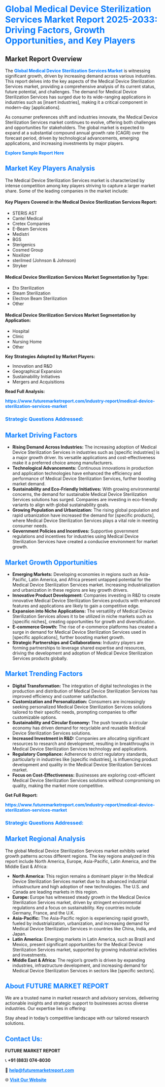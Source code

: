 <h1 style="color: #007BFF;">Global Medical Device Sterilization Services Market Report 2025-2033: Driving Factors, Growth Opportunities, and Key Players</h1>

<section id="overview">
<h2>Market Report Overview</h2>
<p>The <a href="https://www.futuremarketreport.com/industry-report/medical-device-sterilization-services-market" style="color: #007BFF; text-decoration: none;"><strong>Global Medical Device Sterilization Services Market</strong></a> is witnessing significant growth, driven by increasing demand across various industries. This report delves into the key aspects of the Medical Device Sterilization Services market, providing a comprehensive analysis of its current status, future potential, and challenges. The demand for Medical Device Sterilization Services has surged due to its wide-ranging applications in industries such as [insert industries], making it a critical component in modern-day [applications].</p>
<p>As consumer preferences shift and industries innovate, the Medical Device Sterilization Services market continues to evolve, offering both challenges and opportunities for stakeholders. The global market is expected to expand at a substantial compound annual growth rate (CAGR) over the forecast period, driven by technological advancements, emerging applications, and increasing investments by major players.</p>
</section>

<section id="overview">
<p><a href="https://www.futuremarketreport.com/request-sample/reportId=27823" style="color: #007BFF; text-decoration: none;"><strong>Explore Sample Report Here</strong></a></p>
</section>

<section id="key-players">
<h2 style="color: #007BFF;">Market Key Players Analysis</h2>
<p>The Medical Device Sterilization Services market is characterized by intense competition among key players striving to capture a larger market share. Some of the leading companies in the market include:</p>
<h4>Key Players Covered in the Medical Device Sterilization Services Report:</h4>
<ul><li>STERIS AST</li><li>Cantel Medical</li><li>Cretex Companies</li><li>E-Beam Services</li><li>Medistri</li><li>BGS</li><li>Sterigenics</li><li>Cosmed Group</li><li>Noxilizer</li><li>sterilmed (Johnson &amp; Johnson)</li><li>Stryker</li></ul>
<h4>Medical Device Sterilization Services Market Segmentation by Type:</h4>
<ul><li>Eto Sterilization</li><li>Steam Sterilization</li><li>Electron Beam Sterilization</li><li>Other</li></ul>

<h4>Medical Device Sterilization Services Market Segmentation by Application:</h4>
<ul><li>Hospital</li><li>Clinic</li><li>Nursing Home</li><li>Other</li></ul>
<p><strong>Key Strategies Adopted by Market Players:</strong></p>
<ul>
<li>Innovation and R&D</li>
<li>Geographical Expansion</li>
<li>Sustainability Initiatives</li>
<li>Mergers and Acquisitions</li>
</ul>
</section>

<section>
<p><strong>Read Full Analysis: </strong></p><a href="https://www.futuremarketreport.com/industry-report/medical-device-sterilization-services-market" style="color: #007BFF; text-decoration: none;"><strong>https://www.futuremarketreport.com/industry-report/medical-device-sterilization-services-market</strong></a>
<h3 style="color: #007BFF;">Strategic Questions Addressed:</h3>
</section>

<section id="driving-factors">
<h2 style="color: #007BFF;">Market Driving Factors</h2>
<ul>
<li><strong>Rising Demand Across Industries:</strong> The increasing adoption of Medical Device Sterilization Services in industries such as [specific industries] is a major growth driver. Its versatile applications and cost-effectiveness make it a preferred choice among manufacturers.</li>
<li><strong>Technological Advancements:</strong> Continuous innovations in production and application technologies have enhanced the efficiency and performance of Medical Device Sterilization Services, further boosting market demand.</li>
<li><strong>Sustainability and Eco-Friendly Initiatives:</strong> With growing environmental concerns, the demand for sustainable Medical Device Sterilization Services solutions has surged. Companies are investing in eco-friendly variants to align with global sustainability goals.</li>
<li><strong>Growing Population and Urbanization:</strong> The rising global population and rapid urbanization have increased the demand for [specific products], where Medical Device Sterilization Services plays a vital role in meeting consumer needs.</li>
<li><strong>Government Policies and Incentives:</strong> Supportive government regulations and incentives for industries using Medical Device Sterilization Services have created a conducive environment for market growth.</li>
</ul>
</section>

<section id="growth-opportunities">
<h2 style="color: #007BFF;">Market Growth Opportunities</h2>
<ul>
<li><strong>Emerging Markets:</strong> Developing economies in regions such as Asia-Pacific, Latin America, and Africa present untapped potential for the Medical Device Sterilization Services market. Increasing industrialization and urbanization in these regions are key growth drivers.</li>
<li><strong>Innovative Product Development:</strong> Companies investing in R&D to create innovative Medical Device Sterilization Services products with enhanced features and applications are likely to gain a competitive edge.</li>
<li><strong>Expansion into Niche Applications:</strong> The versatility of Medical Device Sterilization Services allows it to be utilized in niche markets such as [specific niches], creating opportunities for growth and diversification.</li>
<li><strong>E-commerce Growth:</strong> The rise of e-commerce platforms has created a surge in demand for Medical Device Sterilization Services used in [specific applications], further boosting market growth.</li>
<li><strong>Strategic Partnerships and Collaborations:</strong> Industry players are forming partnerships to leverage shared expertise and resources, driving the development and adoption of Medical Device Sterilization Services products globally.</li>
</ul>
</section>

<section id="trending-factors">
<h2 style="color: #007BFF;">Market Trending Factors</h2>
<ul>
<li><strong>Digital Transformation:</strong> The integration of digital technologies in the production and distribution of Medical Device Sterilization Services has improved efficiency and customer satisfaction.</li>
<li><strong>Customization and Personalization:</strong> Consumers are increasingly seeking personalized Medical Device Sterilization Services solutions tailored to their specific needs, prompting companies to offer customizable options.</li>
<li><strong>Sustainability and Circular Economy:</strong> The push towards a circular economy has driven demand for recyclable and reusable Medical Device Sterilization Services solutions.</li>
<li><strong>Increased Investment in R&D:</strong> Companies are allocating significant resources to research and development, resulting in breakthroughs in Medical Device Sterilization Services technology and applications.</li>
<li><strong>Regulatory Compliance:</strong> Adherence to strict regulatory standards, particularly in industries like [specific industries], is influencing product development and quality in the Medical Device Sterilization Services market.</li>
<li><strong>Focus on Cost-Effectiveness:</strong> Businesses are exploring cost-efficient Medical Device Sterilization Services solutions without compromising on quality, making the market more competitive.</li>
</ul>
</section>

<section>
<p><strong>Get Full Report: </strong></p><a href="https://www.futuremarketreport.com/industry-report/medical-device-sterilization-services-market" style="color: #007BFF; text-decoration: none;"><strong>https://www.futuremarketreport.com/industry-report/medical-device-sterilization-services-market</strong></a>
<h3 style="color: #007BFF;">Strategic Questions Addressed:</h3>
</section>


<section id="regional-analysis">
<h2 style="color: #007BFF;">Market Regional Analysis</h2>
<p>The global Medical Device Sterilization Services market exhibits varied growth patterns across different regions. The key regions analyzed in this report include North America, Europe, Asia-Pacific, Latin America, and the Middle East & Africa:</p>
<ul>
<li><strong>North America:</strong> This region remains a dominant player in the Medical Device Sterilization Services market due to its advanced industrial infrastructure and high adoption of new technologies. The U.S. and Canada are leading markets in this region.</li>
<li><strong>Europe:</strong> Europe has witnessed steady growth in the Medical Device Sterilization Services market, driven by stringent environmental regulations and a focus on sustainability. Key countries include Germany, France, and the U.K.</li>
<li><strong>Asia-Pacific:</strong> The Asia-Pacific region is experiencing rapid growth, fueled by industrialization, urbanization, and increasing demand for Medical Device Sterilization Services in countries like China, India, and Japan.</li>
<li><strong>Latin America:</strong> Emerging markets in Latin America, such as Brazil and Mexico, present significant opportunities for the Medical Device Sterilization Services market, supported by growing industrial activities and investments.</li>
<li><strong>Middle East & Africa:</strong> The region’s growth is driven by expanding industries, infrastructure development, and increasing demand for Medical Device Sterilization Services in sectors like [specific sectors].</li>
</ul>
</section>

<footer>
<h2 style="color: #007BFF;">About FUTURE MARKET REPORT</h2>
<p>We are a trusted name in market research and advisory services, delivering actionable insights and strategic support to businesses across diverse industries. Our expertise lies in offering:</p>

<p>Stay ahead in today’s competitive landscape with our tailored research solutions.</p>

<h2 style="color: #007BFF;">Contact Us:</h2>
<p><strong>FUTURE MARKET REPORT</strong></p>
<p>📞 <strong>+91 (883) 074-8030</strong></p>
<p>📧 <strong><a href="mailto:help@futuremarketreport.com" style="color: #007BFF;">help@futuremarketreport.com</a></strong></p>
<p>🌐 <strong><a href="https://www.futuremarketreport.com/" style="color: #007BFF;">Visit Our Website</a></strong></p>
</footer>